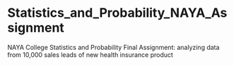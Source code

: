 # Statistics_and_Probability_NAYA_Assignment
NAYA College Statistics and Probability Final Assignment: analyzing data from 10,000 sales leads of new health insurance product
